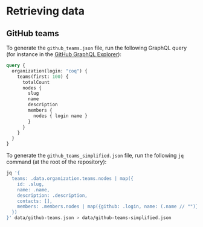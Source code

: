 # Retrieving data

## GitHub teams

To generate the `github_teams.json` file, run the following GraphQL query (for instance in the [GitHub GraphQL Explorer](https://developer.github.com/v4/explorer/)):

```graphql
query {
  organization(login: "coq") {
    teams(first: 100) {
      totalCount
      nodes {
        slug
        name
        description
        members {
          nodes { login name }
        }
      }
    }
  }
}
```

To generate the `github_teams_simplified.json` file, run the following `jq` command (at the root of the repository):

```bash
jq '{
  teams: .data.organization.teams.nodes | map({
    id: .slug,
    name: .name,
    description: .description,
    contacts: [],
    members: .members.nodes | map({github: .login, name: (.name // "")})
  })
}' data/github-teams.json > data/github-teams-simplified.json
```